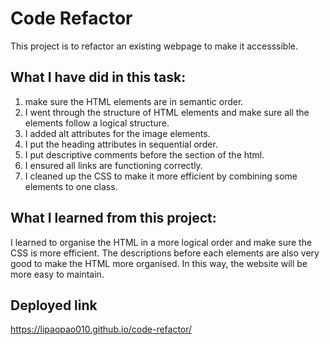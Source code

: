 # Code Refactor

This project is to refactor an existing webpage to make it accesssible.

## What I have did in this task:

1. make sure the HTML elements are in semantic order. 
2. I went through the structure of HTML elements and make sure all the elements follow a logical structure.
3. I added alt attributes for the image elements.
4. I put the heading attributes in sequential order.
5. I put descriptive comments before the section of the html.
6. I ensured all links are functioning correctly.
7. I cleaned up the CSS to make it more efficient by combining some elements to one class.

## What I learned from this project:

I learned to organise the HTML in a more logical order and make sure the CSS is more efficient. The descriptions before each elements are also very good to make the HTML more organised. In this way, the website will be more easy to maintain.

## Deployed link
  https://lipaopao010.github.io/code-refactor/

